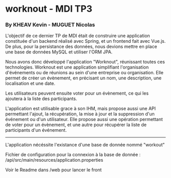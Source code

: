 # worknout - MDI TP3
### By KHEAV Kevin - MUGUET Nicolas


  L'objectif de ce dernier TP de MDI était de construire une application constituée d'un backend réalisé avec Spring, et un frontend fait avec Vue.js.
De plus, pour la persistance des données, nous devions mettre en place une base de données MySQL et utiliser l'ORM JPA.

Nous avons donc développé l'application "Worknout", réunissant toutes ces technologies. Worknout est une application simplifiant l'organisation d'événements ou de réunions au sein d'une entreprise ou organisation.
Elle permet de créer un évènement, en précisant un nom, une description, une localisation et une date.

Les utilisateurs peuvent ensuite voter pour un évènement, ce qui les ajoutera à la liste des participants.

L'application est utilisable grace à son IHM, mais propose aussi une API permettant l'ajout, la récupération, la mise à jour et la suppression d'un événement ou d'un utilisateur.
Elle propose aussi une opération permettant de voter pour un évènement, et une autre pour récupérer la liste de participants d'un événement.


----


L'application nécéssite l'existance d'une base de donnée nommé "workout"

Fichier de configuration pour la connexion à la base de donnée : /api/src/main/resources/application.properties


Voir le Readme dans /web pour lancer le front
